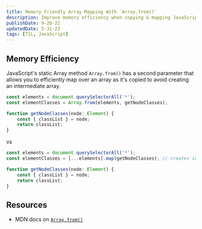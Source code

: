 ```yaml
---
title: Memory Friendly Array Mapping With `Array.from()`
description: Improve memory efficiency when copying & mapping JavaScript arrays.
publishDate: 9-20-22
updatedDate: 5-31-23
tags: [TIL, JavaScript]
---
```


## Memory Efficiency

JavaScript's static Array method `Array.from()` has a second parameter that
allows you to efficiently map over an array as it's copied to avoid creating an
intermediate array.

```ts
const elements = document.querySelectorAll('*');
const elementClasses = Array.from(elements, getNodeClasses);

function getNodeClasses(node: Element) {
	const { classList } = node;
	return classList;
}
```

vs

```ts
const elements = document.querySelectorAll('*');
const elementClasses = [...elements].map(getNodeClasses); // creates intermediate array

function getNodeClasses(node: Element) {
	const { classList } = node;
	return classList;
}
```

## Resources

- MDN docs on
  [`Array.from()`](https://developer.mozilla.org/en-US/docs/Web/JavaScript/Reference/Global_Objects/Array/from#description)
